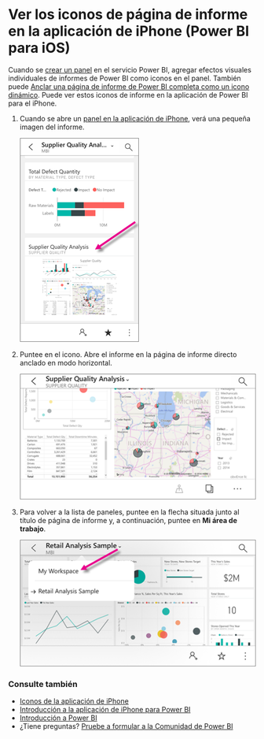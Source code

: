 <properties 
   pageTitle="Ver los iconos de página de informe en la aplicación de iPhone"
   description="Lea acerca de cómo ver e interactuar con iconos de informe activo en un panel en la aplicación móvil de Power BI para iOS en su iPhone."
   services="powerbi" 
   documentationCenter="" 
   authors="maggiesMSFT" 
   manager="mblythe" 
   backup=""
   editor=""
   tags=""
   qualityFocus="no"
   qualityDate=""/>
 
<tags
   ms.service="powerbi"
   ms.devlang="NA"
   ms.topic="article"
   ms.tgt_pltfrm="NA"
   ms.workload="powerbi"
   ms.date="10/03/2016"
   ms.author="maggies"/>

# Ver los iconos de página de informe en la aplicación de iPhone (Power BI para iOS)

Cuando se [crear un panel](powerbi-service-dashboards.md) en el servicio Power BI, agregar efectos visuales individuales de informes de Power BI como iconos en el panel. También puede [Anclar una página de informe de Power BI completa como un icono dinámico](powerbi-service-pin-a-live-tile-to-a-dashboard-from-a-report.md). Puede ver estos iconos de informe en la aplicación de Power BI para el iPhone.

1.  Cuando se abre un [panel en la aplicación de iPhone](powerbi-mobile-dashboards-in-the-iphone-app.md), verá una pequeña imagen del informe.

    ![](media/powerbi-mobile-report-page-tiles-in-the-iphone-app/power-bi-iphone-dashboard-report-page.png)

2. Puntee en el icono. Abre el informe en la página de informe directo anclado en modo horizontal. 

    ![](media/powerbi-mobile-report-page-tiles-in-the-iphone-app/power-bi-iphone-dashboard-report-page-landscape.png)

6.  Para volver a la lista de paneles, puntee en la flecha situada junto al título de página de informe y, a continuación, puntee en **Mi área de trabajo**.

    ![](media/powerbi-mobile-report-page-tiles-in-the-iphone-app/power-bi-iphone-report-breadcrumb.png)


### Consulte también

- [Iconos de la aplicación de iPhone](powerbi-mobile-tiles-in-the-iphone-app.md)
- [Introducción a la aplicación de iPhone para Power BI](powerbi-mobile-iphone-app-get-started.md)
- [Introducción a Power BI](powerbi-service-get-started.md)
- ¿Tiene preguntas? [Pruebe a formular a la Comunidad de Power BI](http://community.powerbi.com/)